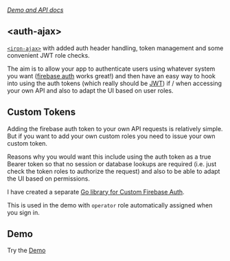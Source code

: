 _[Demo and API docs](http://captaincodeman.github.io/auth-ajax/)_

## \<auth-ajax\>

[`<iron-ajax>`](https://beta.webcomponents.org/element/PolymerElements/iron-ajax)
with added auth header handling, token management and some convenient JWT role checks.

The aim is to allow your app to authenticate users using whatever system you want
([firebase auth](https://firebase.google.com/docs/auth/) works great!) and then have
an easy way to hook into using the auth tokens (which really should be [JWT](https://jwt.io/))
if / when accessing your own API and also to adapt the UI based on user roles.

## Custom Tokens

Adding the firebase auth token to your own API requests is relatively simple. But
if you want to add your own custom roles you need to issue your own custom token.

Reasons why you would want this include using the auth token as a true Bearer token
so that no session or database lookups are required (i.e. just check the token roles
to authorize the request) and also to be able to adapt the UI based on permissions.

I have created a separate [Go library for Custom Firebase Auth](https://github.com/CaptainCodeman/go-firebase).

This is used in the demo with `operator` role automatically assigned when you sign in.

## Demo

Try the [Demo](http://www.captaincodeman.com/auth-ajax/components/auth-ajax/demo/)